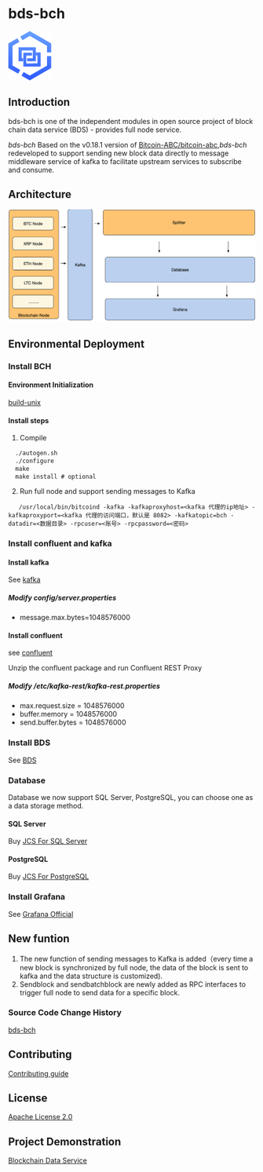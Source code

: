 # bds-bch 
![logo](./doc/bds-logo.png)
## Introduction
bds-bch is one of the independent modules in open source project of block chain data service (BDS) - provides full node service.

*bds-bch* Based on the v0.18.1 version of [Bitcoin-ABC/bitcoin-abc](https://github.com/Bitcoin-ABC/bitcoin-abc),*bds-bch* redeveloped to support sending new block data directly to message middleware service of kafka to facilitate upstream services to subscribe and consume.

## Architecture 
![Architecture](./doc/bds-architecture.jpg)

## Environmental Deployment
### Install BCH 
#### Environment Initialization
[build-unix](./doc/build-unix.md)

#### Install steps

1. Compile

 ```
   ./autogen.sh
   ./configure
   make
   make install # optional
 ```

2. Run full node and support sending messages to Kafka

```
   /usr/local/bin/bitcoind -kafka -kafkaproxyhost=<kafka 代理的ip地址> -kafkaproxyport=<kafka 代理的访问端口，默认是 8082> -kafkatopic=bch -datadir=<数据目录> -rpcuser=<账号> -rpcpassword=<密码>
```

### Install confluent and kafka
#### Install kafka
See [kafka](https://kafka.apache.org/quickstart)

##### Modify config/server.properties 

* message.max.bytes=1048576000

#### Install confluent 
see [confluent](https://docs.confluent.io/current/installation/installing_cp/zip-tar.html#prod-kafka-cli-install)

Unzip the confluent package and run Confluent REST Proxy

##### Modify  <path-to-confluent>/etc/kafka-rest/kafka-rest.properties 

* max.request.size = 1048576000
* buffer.memory = 1048576000
* send.buffer.bytes = 1048576000

### Install BDS 
See [BDS](https://github.com/jdcloud-bds/bds)

### Database
Database we now support SQL Server, PostgreSQL, you can choose one as a data storage method.

#### SQL Server
Buy [JCS For SQL Server](https://www.jdcloud.com/cn/products/jcs-for-sql-server)

#### PostgreSQL 
Buy [JCS For PostgreSQL](https://www.jdcloud.com/cn/products/jcs-for-postgresql)

### Install Grafana 
See [Grafana Official](https://grafana.com/)

## New funtion 

1. The new function of sending messages to Kafka is added（every time a new block is synchronized by full node, the data of the block is sent to kafka and the data structure is customized).
2. Sendblock and sendbatchblock are newly added as RPC interfaces to trigger full node to send data for a specific block.

### Source Code Change History
[bds-bch](./CHANGE_HISTORY.md)

## Contributing
[Contributing guide](./CONTRIBUTING.md)

## License
[Apache License 2.0](./LICENSE)

## Project Demonstration
[Blockchain Data Service](https://bds.jdcloud.com/)

